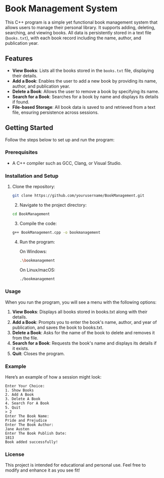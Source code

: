 # Book Management System

This C++ program is a simple yet functional book management system that allows users to manage their personal library. It supports adding, deleting, searching, and viewing books. All data is persistently stored in a text file (`books.txt`), with each book record including the name, author, and publication year.

## Features

- **View Books**: Lists all the books stored in the `books.txt` file, displaying their details.
- **Add a Book**: Enables the user to add a new book by providing its name, author, and publication year.
- **Delete a Book**: Allows the user to remove a book by specifying its name.
- **Search for a Book**: Searches for a book by name and displays its details if found.
- **File-based Storage**: All book data is saved to and retrieved from a text file, ensuring persistence across sessions.

## Getting Started

Follow the steps below to set up and run the program:

### Prerequisites

- A C++ compiler such as GCC, Clang, or Visual Studio.

### Installation and Setup

1. Clone the repository:
   ```bash
   git clone https://github.com/yourusername/BookManagement.git
   ```
   2. Navigate to the project directory:
   
   ```bash
   cd BookManagement
   ```
   3. Compile the code:
   
   ``` bash
   g++ BookManagement.cpp -o bookmanagement
   ```
   
   4. Run the program:
   
      On Windows:
         ```bash
         .\bookmanagement
         ```
      On Linux/macOS:
         ```bash
         ./bookmanagement
         ```
### Usage
When you run the program, you will see a menu with the following options:

1. **View Books**: Displays all books stored in books.txt along with their details.
2. **Add a Book**: Prompts you to enter the book's name, author, and year of publication, and saves the book to books.txt.
3. **Delete a Book**: Asks for the name of the book to delete and removes it from the file.
4. **Search for a Book**: Requests the book's name and displays its details if it exists.
5. **Quit**: Closes the program.

### Example
Here’s an example of how a session might look:

   ```plaintext
   Enter Your Choice: 
   1. Show Books
   2. Add A Book
   3. Delete A Book
   4. Search For A Book
   5. Quit
   > 2
   Enter The Book Name: 
   Pride and Prejudice
   Enter The Book Author: 
   Jane Austen
   Enter The Book Publish Date: 
   1813
   Book added successfully!
   ```

### License
This project is intended for educational and personal use. Feel free to modify and enhance it as you see fit!

